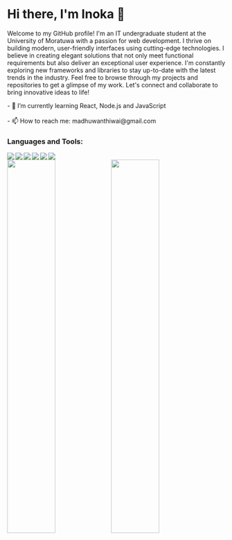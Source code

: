 # Hi there, I'm Inoka 👋

Welcome to my GitHub profile! I'm an IT undergraduate student at the University of Moratuwa with a passion for web development. I thrive on building modern, user-friendly interfaces using cutting-edge technologies. I believe in creating elegant solutions that not only meet functional requirements but also deliver an exceptional user experience. I'm constantly exploring new frameworks and libraries to stay up-to-date with the latest trends in the industry. Feel free to browse through my projects and repositories to get a glimpse of my work. Let's connect and collaborate to bring innovative ideas to life!
<!--
- 🔭 I’m currently working on ...
- 🌱 I’m currently learning ...
- 👯 I’m looking to collaborate on ...
- 🤔 I’m looking for help with ...
- 💬 Ask me about ...
- 😄 Pronouns: ...
- ⚡ Fun fact: ...
--!>
<p>
- 🌱 I’m currently learning React, Node.js and JavaScript 
</br>
</br>
- 📫 How to reach me: madhuwanthiwai@gmail.com 
</p>
<h3>Languages and Tools:</h3>

<img  align="left" src="https://img.shields.io/badge/mysql-%2300f.svg?style=for-the-badge&logo=mysql&logoColor=white" />

<img align="left" src="https://img.shields.io/badge/node.js-6DA55F?style=for-the-badge&logo=node.js&logoColor=white" />

<img align="left" src="https://img.shields.io/badge/css3-%231572B6.svg?style=for-the-badge&logo=css3&logoColor=white" />

<img align="left" src="https://img.shields.io/badge/html5-%23E34F26.svg?style=for-the-badge&logo=html5&logoColor=white" />

<img align="left" src="https://img.shields.io/badge/java-%23ED8B00.svg?style=for-the-badge&logo=openjdk&logoColor=white" />

<img src="https://img.shields.io/badge/javascript-%23323330.svg?style=for-the-badge&logo=javascript&logoColor=%23F7DF1E" />
</br>

<img align="left" width="47%"  src="https://github-readme-stats.vercel.app/api?username=inoka-madhuwanthi&show_icons=true&theme=radical"/>

<img  width="47%" src="https://github-readme-stats.vercel.app/api/top-langs/?username=inoka-madhuwanthi&layout=compact"/>



